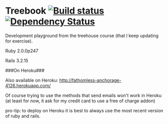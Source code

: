 Treebook [![Build status](https://travis-ci.org/Soraph/treebook.png)](https://travis-ci.org/Soraph/treebook) [![Dependency Status](https://gemnasium.com/Soraph/treebook.png)](https://gemnasium.com/Soraph/treebook)
========

Development playground from the treehouse course (that I keep updating for exercise).

Ruby 2.0.0p247

Rails 3.2.15

###On Heroku###

Also available on Heroku:
http://fathomless-anchorage-4126.herokuapp.com/

Of course trying to use the methods that send emails won't work in Heroku (at least for now, it ask for my credit card to use a free of charge addon)

pro-tip: to deploy on Heroku it is best to always use the most recent version of ruby and rails.

